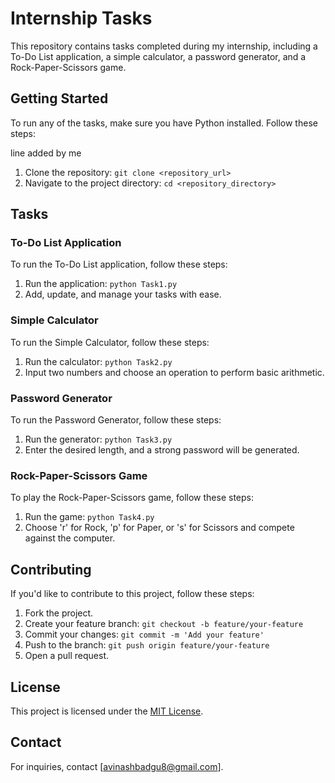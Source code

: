 # Internship Tasks

This repository contains tasks completed during my internship, including a To-Do List application, a simple calculator, a password generator, and a Rock-Paper-Scissors game.

## Getting Started

To run any of the tasks, make sure you have Python installed. Follow these steps:

line added by me

1. Clone the repository: `git clone <repository_url>`
2. Navigate to the project directory: `cd <repository_directory>`

## Tasks

### To-Do List Application

To run the To-Do List application, follow these steps:

1. Run the application: `python Task1.py`
2. Add, update, and manage your tasks with ease.

### Simple Calculator

To run the Simple Calculator, follow these steps:

1. Run the calculator: `python Task2.py`
2. Input two numbers and choose an operation to perform basic arithmetic.

### Password Generator

To run the Password Generator, follow these steps:

1. Run the generator: `python Task3.py`
2. Enter the desired length, and a strong password will be generated.

### Rock-Paper-Scissors Game

To play the Rock-Paper-Scissors game, follow these steps:

1. Run the game: `python Task4.py`
2. Choose 'r' for Rock, 'p' for Paper, or 's' for Scissors and compete against the computer.

## Contributing

If you'd like to contribute to this project, follow these steps:

1. Fork the project.
2. Create your feature branch: `git checkout -b feature/your-feature`
3. Commit your changes: `git commit -m 'Add your feature'`
4. Push to the branch: `git push origin feature/your-feature`
5. Open a pull request.

## License

This project is licensed under the [MIT License](LICENSE).

## Contact

For inquiries, contact [avinashbadgu8@gmail.com].

